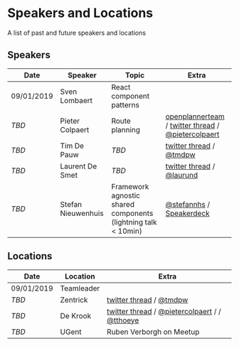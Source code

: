 # Speakers and Locations

A list of past and future speakers and locations


## Speakers 

| Date | Speaker | Topic | Extra |
|------|-----------------|----------------|-------------------------------------------------------------------------------------------------------------------------------------------------------------------------------------------------------------|
| 09/01/2019 | Sven Lombaert | React component patterns |  |
| *TBD* | Pieter Colpaert | Route planning | [openplannerteam](https://github.com/openplannerteam/planner.js) / [twitter thread](https://twitter.com/pietercolpaert/status/1072122585423458305) / [@pietercolpaert](https://twitter.com/pietercolpaert/) |
| *TBD* | Tim De Pauw | *TBD* | [twitter thread](https://twitter.com/tmdpw/status/1072214797574377472) / [@tmdpw](https://twitter.com/tmpdw) |
| *TBD* | Laurent De Smet | *TBD* | [twitter thread](https://twitter.com/tmdpw/status/1072214797574377472) / [@laurund](https://twitter.com/laurund) |
| *TBD* | Stefan Nieuwenhuis | Framework agnostic shared components (lightning talk < 10min) | [@stefannhs](https://twitter.com/stefannhs) / [Speakerdeck](https://speakerdeck.com/stefannhs/building-a-framework-independent-component-library-with-stenciljs) |


## Locations

| Date | Location | Extra |
|------------|------------|-------------------------------------------------------------------------------------------------------------------------------------------------------------------------------------|
| 09/01/2019 | Teamleader |  |
| *TBD* | Zentrick | [twitter thread](https://twitter.com/tmdpw/status/1072214797574377472) / [@tmdpw](https://twitter.com/tmpdw) |
| *TBD* | De Krook | [twitter thread](https://twitter.com/pietercolpaert/status/1072143424869019649) / [@pietercolpaert](https://twitter.com/pietercolpaert) / / [@tthoeye](https://twitter.com/tthoeye) |
| *TBD* | UGent | Ruben Verborgh on Meetup |
